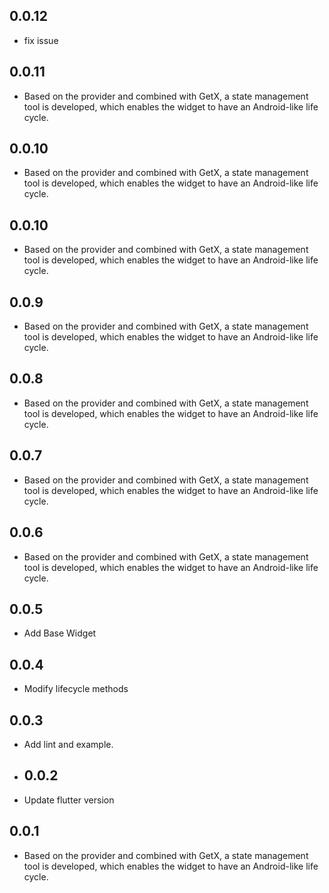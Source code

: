 ## 0.0.12

* fix issue

## 0.0.11

* Based on the provider and combined with GetX, a state management tool is developed, which enables
  the widget to have an Android-like life cycle.

## 0.0.10

* Based on the provider and combined with GetX, a state management tool is developed, which enables
  the widget to have an Android-like life cycle.

## 0.0.10

* Based on the provider and combined with GetX, a state management tool is developed, which enables
  the widget to have an Android-like life cycle.

## 0.0.9

* Based on the provider and combined with GetX, a state management tool is developed, which enables
  the widget to have an Android-like life cycle.

## 0.0.8

* Based on the provider and combined with GetX, a state management tool is developed, which enables
  the widget to have an Android-like life cycle.

## 0.0.7

* Based on the provider and combined with GetX, a state management tool is developed, which enables
  the widget to have an Android-like life cycle.

## 0.0.6

* Based on the provider and combined with GetX, a state management tool is developed, which enables
  the widget to have an Android-like life cycle.

## 0.0.5

* Add Base Widget

## 0.0.4

* Modify lifecycle methods

## 0.0.3

* Add lint and example.
* ## 0.0.2

* Update flutter version

## 0.0.1

* Based on the provider and combined with GetX, a state management tool is developed, which enables
  the widget to have an Android-like life cycle.

















